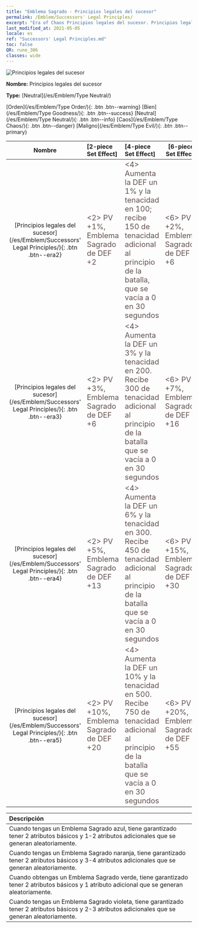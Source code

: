```yaml
---
title: "Emblema Sagrado - Principios legales del sucesor"
permalink: /Emblem/Successors' Legal Principles/
excerpt: "Era of Chaos Principios legales del sucesor. Principios legales del sucesor. Era of Chaos Emblema Sagrado Principios legales del sucesor. Era of Chaos Neutral Principios legales del sucesor"
last_modified_at: 2021-05-05
locale: es
ref: "Successors' Legal Principles.md"
toc: false
QR: rune_306
classes: wide
---
```


  ![Principios legales del sucesor](/images/r/rune_icon_306.png)

 **Nombre:** Principios legales del sucesor

 **Type:** [Neutral](/es/Emblem/Type Neutral/)

  [Orden](/es/Emblem/Type Order/){: .btn .btn--warning}   [Bien](/es/Emblem/Type Goodness/){: .btn .btn--success}   [Neutral](/es/Emblem/Type Neutral/){: .btn .btn--info}   [Caos](/es/Emblem/Type Chaos/){: .btn .btn--danger}   [Maligno](/es/Emblem/Type Evil/){: .btn .btn--primary} 

  |  Nombre    | [2-piece Set Effect] | [4-piece Set Effect] | [6-piece Set Effect]  | 
  |:-----------------------:|:-------------------|:-----------------|----------------| 
  | [Principios legales del sucesor](/es/Emblem/Successors' Legal Principles/){: .btn .btn--era2} | <span style="color: #645252;font-size:20px">&lt;2&gt; PV +1%, Emblema Sagrado de DEF +2</span> | <span style="color: #645252;font-size:20px">&lt;4&gt; Aumenta la DEF un 1% y la tenacidad en 100; recibe 150 de tenacidad adicional al principio de la batalla, que se vacía a 0 en 30 segundos</span> | <span style="color: #645252;font-size:20px">&lt;6&gt; PV +2%, Emblema Sagrado de DEF +6</span> | 
  | [Principios legales del sucesor](/es/Emblem/Successors' Legal Principles/){: .btn .btn--era3} | <span style="color: #645252;font-size:20px">&lt;2&gt; PV +3%, Emblema Sagrado de DEF +6</span> | <span style="color: #645252;font-size:20px">&lt;4&gt; Aumenta la DEF un 3% y la tenacidad en 200. Recibe 300 de tenacidad adicional al principio de la batalla que se vacía a 0 en 30 segundos</span> | <span style="color: #645252;font-size:20px">&lt;6&gt; PV +7%, Emblema Sagrado de DEF +16</span> | 
  | [Principios legales del sucesor](/es/Emblem/Successors' Legal Principles/){: .btn .btn--era4} | <span style="color: #645252;font-size:20px">&lt;2&gt; PV +5%, Emblema Sagrado de DEF +13</span> | <span style="color: #645252;font-size:20px">&lt;4&gt; Aumenta la DEF un 6% y la tenacidad en 300. Recibe 450 de tenacidad adicional al principio de la batalla que se vacía a 0 en 30 segundos</span> | <span style="color: #645252;font-size:20px">&lt;6&gt; PV +15%, Emblema Sagrado de DEF +30</span> | 
  | [Principios legales del sucesor](/es/Emblem/Successors' Legal Principles/){: .btn .btn--era5} | <span style="color: #645252;font-size:20px">&lt;2&gt; PV +10%, Emblema Sagrado de DEF +20</span> | <span style="color: #645252;font-size:20px">&lt;4&gt; Aumenta la DEF un 10% y la tenacidad en 500. Recibe 750 de tenacidad adicional al principio de la batalla que se vacía a 0 en 30 segundos</span> | <span style="color: #645252;font-size:20px">&lt;6&gt; PV +20%, Emblema Sagrado de DEF +55</span> | 

  |         Descripción            | 
  |:-------------------------------|
  | Cuando tengas un Emblema Sagrado azul, tiene garantizado tener 2 atributos básicos y 1-2 atributos adicionales que se generan aleatoriamente. |
  | Cuando tengas un Emblema Sagrado naranja, tiene garantizado tener 2 atributos básicos y 3-4 atributos adicionales que se generan aleatoriamente. |
  | Cuando obtengas un Emblema Sagrado verde, tiene garantizado tener 2 atributos básicos y 1 atributo adicional que se generan aleatoriamente. |
  | Cuando tengas un Emblema Sagrado violeta, tiene garantizado tener 2 atributos básicos y 2-3 atributos adicionales que se generan aleatoriamente. |
